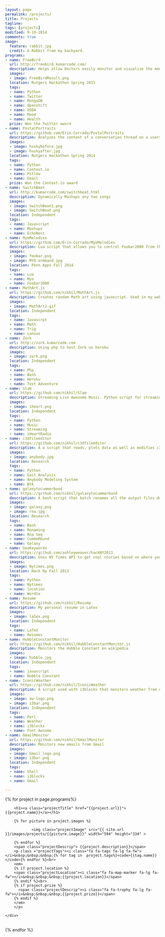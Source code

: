 ```yaml
---
layout: page
permalink: /projects/
title: Projects
tagline: 
tags: [projects]
modified: 9-19-2014
comments: true
image:
  feature: rabbit.jpg
  credit: A Rabbit from my backyard.
programs:
- name: FreeBird
  url: http://freebird.kumarcode.com/ 
  description: Helps allow Doctors easily monitor and visualize the mental health of patients, dietary, and sleeping pattern. Correlates nutrition and sleep with the changes in mood.
  images: 
  - image: FreeBirdResult.png 
  location: Rutgers Hackathon Spring 2015
  tags:
  - name: Python
  - name: Twitter
  - name: MongoDB
  - name: Openshift
  - name: USDA
  - name: Mood
  - name: Health
  prize: Won the Twitter award
- name: PostalPortraits
  url: https://github.com/Erin-Corrado/PostalPortraits
  description: Analyzes the content of a conversation thread on a users email and then transfers those changes through image modifications using the Pillow image manipulation tool.
  images: 
  - image: huskybefore.jpg
  - image: huskyafter.jpg
  location: Rutgers Hackathon Spring 2014
  tags:
  - name: Python
  - name: Context.io
  - name: Pillow
  - name: Email
  prize: Won the Context.io award
- name: SwitchBeat
  url: http://kumarcode.com/switchbeat.html
  description: Dynamically Mashups any two songs
  images: 
  - image: SwitchBeat1.png
  - image: SwitchBeat.png
  location: Independent
  tags:
  - name: Javascript
  - name: Mashups
  - name: EchoNest
- name: MyoMelodies
  url: https://github.com/Erin-Corrado/MyoMelodies
  description: Lua script that allows you to control Foobar2000 from the Myo.
  images: 
  - image: foobar.png
  - image: MYO-armband.jpg
  location: Penn Apps Fall 2014
  tags:
  - name: Lua
  - name: Myo
  - name: Foobar2000
- name: MathArt.js
  url: https://github.com/nikhil/MathArt.js
  description: Creates random Math art using javascript. Used in my website. It randomizes the amplitude, frequency, and phase shift numbers.
  images: 
  - image: MathArt2.gif
  location: Independent
  tags:
  - name: Javascrpt
  - name: Math
  - name: Trig
  - name: canvas
- name: Zork
  url: http://zork.kumarcode.com
  description: Using php to host Zork on heroku
  images: 
  - image: zork.png 
  location: Independent
  tags:
  - name: Php
  - name: Bash
  - name: Heroku
  - name: Text Adventure
- name: Slam
  url: https://github.com/nikhil/Slam
  description: Streaming Live Awesome Music. Python script for streaming music from iheartradio.
  images: 
  - image: iheart.png
  location: Independent
  tags:
  - name: Python
  - name: Music
  - name: Streaming
  - name: iHeartRadio
- name: c3dfileeditor
  url: https://github.com/nikhil/c3dfileeditor
  description: A a script that reads, plots data as well as modifies c3d files using the btk library. Used with The Anybody Modeling System 
  images: 
  - image: anybody.jpg
  location: Research
  tags:
  - name: Python
  - name: Gait Analysis
  - name: Anybody Modeling System
  - name: Btk
- name: galaxytocummerbund 
  url: https://github.com/nikhil/galaxytocummerbund
  description: A bash script that batch renames all the output files downloaded from the Galaxy server so that it can be used to run CummeRbund.
  images: 
  - image: galaxy.png
  - image: rna.jpg
  location: Research
  tags:
  - name: Bash 
  - name: Renaming
  - name: Rna Seq
  - name: CummeRbund
  - name: Galaxy
- name: GeoKeywords
  url: https://github.com/ashleyweaver/hackNY2013
  description: Uses NY Times API to get cool stories based on where you are.
  images: 
  - image: Nytimes.png
  location: Hack Ny Fall 2013
  tags:
  - name: Python
  - name: Nytimes
  - name: location
  - name: Wordle
- name: Resume 
  url: https://github.com/nikhil/Resume
  description: My personal resume in Latex 
  images: 
  - image: latex.png
  location: Independent
  tags:
  - name: LaTeX
  - name: Resumes
- name: HubbleConstantMonitor 
  url: https://github.com/nikhil/HubbleConstantMonitor.js
  description: Monitors the Hubble Constant on wikipedia 
  images: 
  - image: hubble.jpg
  location: Independent
  tags:
  - name: javascript
  - name: Hubble Constant
- name: IconicWeather 
  url: https://github.com/nikhil/IconicWeather
  description: A script used with i3blocks that monitors weather from Accuweather and displays the weather on your bar. 
  images: 
  - image: aw-logo.png
  - image: i3bar.png
  location: Independent
  tags:
  - name: Perl
  - name: Weather
  - name: i3blocks
  - name: Font Awsome
- name: GmailMonitor 
  url: https://github.com/nikhil/GmailMonitor
  description: Monitors new emails from Gmail 
  images: 
  - image: Gmail_logo.png
  - image: i3bar.png
  location: Independent
  tags:
  - name: Shell
  - name: i3blocks
  - name: Gmail

---
```


{% for project in page.programs%}

<div class="projectBox">
        
		<h1><a class="projectTitle" href="{{project.url}}">{{project.name}}</a></h1>

		{% for picture in project.images %}

                <img class="projectImage" src="{{ site.url }}/images/projects/{{picture.image}}" width="594" height="334" >
            
        {% endfor %}
        <span class="projectDescrip"> {{project.description}}</span>
		<p class ="projectTags"><i class="fa fa-tags fa-lg fa-fw"></i>&nbsp;&nbsp;&nbsp;{% for tag in  project.tags%}<code>{{tag.name}}</code>{% endfor %}<br>
		<em>
		{% if project.location %}
		<span class="projectLocation"><i class="fa fa-map-marker fa-lg fa-fw"></i>&nbsp;&nbsp;&nbsp;{{project.location}}</span>
		{% endif %}<br>	
        {% if project.prize %}
          <span class="projectDescrip"><i class="fa fa-trophy fa-lg fa-fw"></i>&nbsp;&nbsp;&nbsp;{{project.prize}}</span>
        {% endif %}
		</em>
		</p>
		
    </div>


<br>
{% endfor %}




